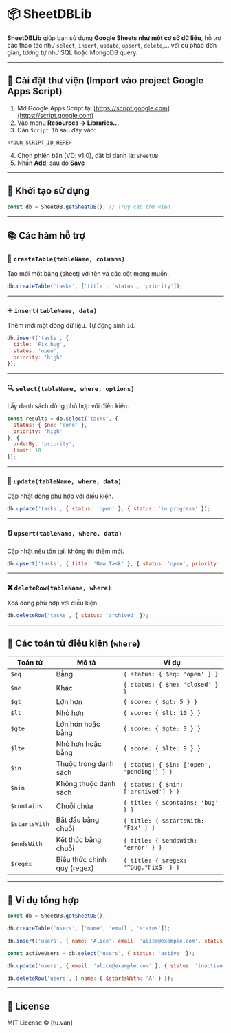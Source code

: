 # 📦 SheetDBLib

**SheetDBLib** giúp bạn sử dụng **Google Sheets như một cơ sở dữ liệu**, hỗ trợ các thao tác như `select`, `insert`, `update`, `upsert`, `delete`,... với cú pháp đơn giản, tương tự như SQL hoặc MongoDB query.

---

## 🚀 Cài đặt thư viện (Import vào project Google Apps Script)

1. Mở Google Apps Script tại [https://script.google.com](https://script.google.com)
2. Vào menu **Resources → Libraries...**
3. Dán `Script ID` sau đây vào:

```
<YOUR_SCRIPT_ID_HERE>
```

4. Chọn phiên bản (VD: v1.0), đặt bí danh là: `SheetDB`
5. Nhấn **Add**, sau đó **Save**

---

## 🧠 Khởi tạo sử dụng

```javascript
const db = SheetDB.getSheetDB(); // Truy cập thư viện
```

---

## 📚 Các hàm hỗ trợ

### 🧱 `createTable(tableName, columns)`
Tạo mới một bảng (sheet) với tên và các cột mong muốn.

```javascript
db.createTable('tasks', ['title', 'status', 'priority']);
```

---

### ➕ `insert(tableName, data)`
Thêm mới một dòng dữ liệu. Tự động sinh `id`.

```javascript
db.insert('tasks', {
  title: 'Fix bug',
  status: 'open',
  priority: 'high'
});
```

---

### 🔍 `select(tableName, where, options)`
Lấy danh sách dòng phù hợp với điều kiện.

```javascript
const results = db.select('tasks', {
  status: { $ne: 'done' },
  priority: 'high'
}, {
  orderBy: 'priority',
  limit: 10
});
```

---

### 🔁 `update(tableName, where, data)`
Cập nhật dòng phù hợp với điều kiện.

```javascript
db.update('tasks', { status: 'open' }, { status: 'in progress' });
```

---

### 🔃 `upsert(tableName, where, data)`
Cập nhật nếu tồn tại, không thì thêm mới.

```javascript
db.upsert('tasks', { title: 'New Task' }, { status: 'open', priority: 'low' });
```

---

### ❌ `deleteRow(tableName, where)`
Xoá dòng phù hợp với điều kiện.

```javascript
db.deleteRow('tasks', { status: 'archived' });
```

---

## 🔧 Các toán tử điều kiện (`where`)

| Toán tử       | Mô tả                           | Ví dụ                                           |
|---------------|----------------------------------|--------------------------------------------------|
| `$eq`         | Bằng                             | `{ status: { $eq: 'open' } }`                   |
| `$ne`         | Khác                             | `{ status: { $ne: 'closed' } }`                 |
| `$gt`         | Lớn hơn                          | `{ score: { $gt: 5 } }`                         |
| `$lt`         | Nhỏ hơn                          | `{ score: { $lt: 10 } }`                        |
| `$gte`        | Lớn hơn hoặc bằng                | `{ score: { $gte: 3 } }`                        |
| `$lte`        | Nhỏ hơn hoặc bằng                | `{ score: { $lte: 9 } }`                        |
| `$in`         | Thuộc trong danh sách            | `{ status: { $in: ['open', 'pending'] } }`     |
| `$nin`        | Không thuộc danh sách            | `{ status: { $nin: ['archived'] } }`           |
| `$contains`   | Chuỗi chứa                       | `{ title: { $contains: 'bug' } }`              |
| `$startsWith` | Bắt đầu bằng chuỗi               | `{ title: { $startsWith: 'Fix' } }`            |
| `$endsWith`   | Kết thúc bằng chuỗi              | `{ title: { $endsWith: 'error' } }`            |
| `$regex`      | Biểu thức chính quy (regex)      | `{ title: { $regex: '^Bug.*Fix$' } }`          |

---

## 📘 Ví dụ tổng hợp

```javascript
const db = SheetDB.getSheetDB();

db.createTable('users', ['name', 'email', 'status']);

db.insert('users', { name: 'Alice', email: 'alice@example.com', status: 'active' });

const activeUsers = db.select('users', { status: 'active' });

db.update('users', { email: 'alice@example.com' }, { status: 'inactive' });

db.deleteRow('users', { name: { $startsWith: 'A' } });
```

---

## 📄 License

MIT License © [tu.van]
